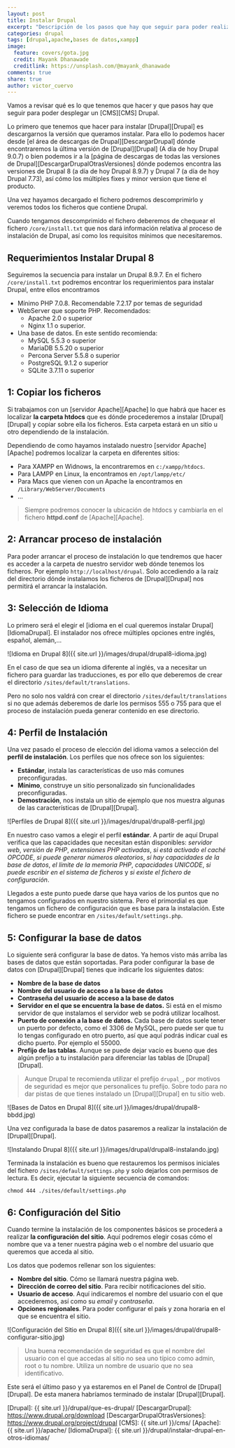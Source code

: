 ```yaml
---
layout: post
title: Instalar Drupal
excerpt: "Descripción de los pasos que hay que seguir para poder realizar para poder instalar Drupal (idioma, configuración de base de datos, creación de usuarios,...)"
categories: drupal
tags: [drupal,apache,bases de datos,xampp]
image:
  feature: covers/gota.jpg
  credit: Mayank Dhanawade
  creditlink: https://unsplash.com/@mayank_dhanawade
comments: true
share: true
author: victor_cuervo
---
```


Vamos a revisar qué es lo que tenemos que hacer y que pasos hay que seguir para poder desplegar un [CMS][CMS] Drupal.

Lo primero que tenemos que hacer para instalar [Drupal][Drupal] es descargarnos la versión que queramos instalar. Para ello lo podemos hacer desde [el área de descargas de Drupal][DescargarDrupal] dónde encontraremos la última versión de [Drupal][Drupal] (A día de hoy Drupal 9.0.7) o bien podemos ir a la [página de descargas de todas las versiones de Drupal][DescargarDrupalOtrasVersiones] dónde podemos encontra las versiones de Drupal 8 (a día de hoy Drupal 8.9.7) y Drupal 7 (a día de hoy Drupal 7.73), así cómo los múltiples fixes y minor version que tiene el producto.

Una vez hayamos decargado el fichero podremos descomprimirlo y veremos todos los ficheros que contiene Drupal.

Cuando tengamos descomprimido el fichero deberemos de chequear el fichero `/core/install.txt` que nos dará información relativa al proceso de instalación de Drupal, así como los requisitos mínimos que necesitaremos.

## Requerimientos Instalar Drupal 8
Seguiremos la secuencia para instalar un Drupal 8.9.7. En el fichero `/core/install.txt` podremos encontrar los requerimientos para instalar Drupal, entre ellos encontramos

* Mínimo PHP 7.0.8. Recomendable 7.2.17 por temas de seguridad
* WebServer que soporte PHP. Recomendados:
  * Apache 2.0 o superior
  * Nginx 1.1 o superior.
* Una base de datos. En este sentido recomienda:
  * MySQL 5.5.3 o superior
  * MariaDB 5.5.20 o superior
  * Percona Server 5.5.8 o superior
  * PostgreSQL 9.1.2 o superior
  * SQLite 3.7.11 o superior

## 1: Copiar los ficheros
Si trabajamos con un [servidor Apache][Apache] lo que habrá que hacer es localizar **la carpeta htdocs** que es dónde procederemos a instalar [Drupal][Drupal] y copiar sobre ella los ficheros. Esta carpeta estará en un sitio u otro dependiendo de la instalación.

Dependiendo de como hayamos instalado nuestro [servidor Apache][Apache] podremos localizar la carpeta en diferentes sitios:

* Para XAMPP en Widnows, la encontraremos en `c:/xampp/htdocs`.
* Para LAMPP en Linux, la encontramos en `/opt/lampp/etc/`
* Para Macs que vienen con un Apache la encontramos en `/Library/WebServer/Documents`
* ...

> Siempre podremos conocer la ubicación de htdocs y cambiarla en el fichero **httpd.conf** de [Apache][Apache].

## 2: Arrancar proceso de instalación
Para poder arrancar el proceso de instalación lo que tendremos que hacer es acceder a la carpeta de nuestro servidor web dónde tenemos los ficheros. Por ejemplo `http://localhost/drupal`. Solo accediendo a la raíz del directorio dónde instalamos los ficheros de [Drupal][Drupal] nos permitirá el arrancar la instalación.

## 3: Selección de Idioma
Lo primero será el elegir el [idioma en el cual queremos instalar Drupal][IdiomaDrupal]. El instalador nos ofrece múltiples opciones entre inglés, español, alemán,...

![Idioma en Drupal 8]({{ site.url }}/images/drupal/drupal8-idioma.jpg)

En el caso de que sea un idioma diferente al inglés, va a necesitar un fichero para guardar las traducciones, es por ello que deberemos de crear el directorio `/sites/default/translations`. 

Pero no solo nos valdrá con crear el directorio `/sites/default/translations` si no que además deberemos de darle los permisos 555 o 755 para que el proceso de instalación pueda generar contenido en ese directorio.

## 4: Perfil de Instalación

Una vez pasado el proceso de elección del idioma vamos a selección del **perfil de instalación**. Los perfiles que nos ofrece son los siguientes:

* **Estándar**, instala las características de uso más comunes preconfiguradas.
* **Mínimo**, construye un sitio personalizado sin funcionalidades preconfiguradas.
* **Demostración**, nos instala un sitio de ejemplo que nos muestra algunas de las características de [Drupal][Drupal].

![Perfiles de Drupal 8]({{ site.url }}/images/drupal/drupal8-perfil.jpg)

En nuestro caso vamos a elegir el perfil **estándar**. A partir de aquí Drupal verifica que las capacidades que necesitan están disponibles: *servidor web*, *versión de PHP*, *extensiones PHP activadas*, *si está activado el caché OPCODE*, *si puede generar números aleatorios*, *si hay capacidades de la base de datos*, *el límite de la memoria PHP*, *capacidades UNICODE*, *si puede escribir en el sistema de ficheros* y *si existe el fichero de configuración*.

Llegados a este punto puede darse que haya varios de los puntos que no tengamos configurados en nuestro sistema. Pero el primordial es que tengamos un fichero de configuración que es base para la instalación. Este fichero se puede encontrar en `/sites/default/settings.php`.

## 5: Configurar la base de datos
Lo siguiente será configurar la base de datos. Ya hemos visto más arriba las bases de datos que están soportadas. Para poder configurar la base de datos con [Drupal][Drupal] tienes que indicarle los siguientes datos:
* **Nombre de la base de datos**
* **Nombre del usuario de acceso a la base de datos**
* **Contraseña del usuario de acceso a la base de datos**
* **Servidor en el que se encuentra la base de datos.** Si está en el mismo servidor de que instalamos el servidor web se podrá utilizar localhost.
* **Puerto de conexión a la base de datos.** Cada base de datos suele tener un puerto por defecto, como el 3306 de MySQL, pero puede ser que tu lo tengas configurado en otro puerto, así que aquí podrás indicar cual es dicho puerto. Por ejemplo el 55000.
* **Prefijo de las tablas**. Aunque se puede dejar vacío es bueno que des algún prefijo a tu instalación para diferenciar las tablas de [Drupal][Drupal].

> Aunque Drupal te recomienda utilizar el prefijo `drupal_`, por motivos de seguridad es mejor que personalices tu prefijo. Sobre todo para no dar pistas de que tienes instalado un [Drupal][Drupal] en tu sitio web.

![Bases de Datos en Drupal 8]({{ site.url }}/images/drupal/drupal8-bbdd.jpg)

Una vez configurada la base de datos pasaremos a realizar la instalación de [Drupal][Drupal].

![Instalando Drupal 8]({{ site.url }}/images/drupal/drupal8-instalando.jpg)

Terminada la instalación es bueno que restauremos los permisos iniciales del fichero `/sites/default/settings.php` y solo dejarlos con permisos de lectura. Es decir, ejecutar la siguiente secuencia de comandos:

~~~
chmod 444 ./sites/default/settings.php
~~~

## 6: Configuración del Sitio
Cuando termine la instalación de los componentes básicos se procederá a realizar **la configuración del sitio**. Aquí podremos elegir cosas cómo el nombre que va a tener nuestra página web o el nombre del usuario que queremos que acceda al sitio.

Los datos que podemos rellenar son los siguientes:

* **Nombre del sitio**. Cómo se llamará nuestra página web.
* **Dirección de correo del sitio**. Para recibir notificaciones del sitio.
* **Usuario de acceso**. Aquí indicaremos el nombre del usuario con el que accederemos, así como su *email* y *contraseña*.
* **Opciones regionales**. Para poder configurar el país y zona horaria en el que se encuentra el sitio.

![Configuración del Sitio en Drupal 8]({{ site.url }}/images/drupal/drupal8-configurar-sitio.jpg)

> Una buena recomendación de seguridad es que el nombre del usuario con el que accedas al sitio no sea uno típico como admin, root o tu nombre. Utiliza un nombre de usuario que no sea identificativo.

Este será el último paso y ya estaremos en el Panel de Control de [Drupal][Drupal]. De esta manera habríamos terminado de instalar [Drupal][Drupal].

[Drupal]: {{ site.url }}/drupal/que-es-drupal/
[DescargarDrupal]: https://www.drupal.org/download
[DescargarDrupalOtrasVersiones]: https://www.drupal.org/project/drupal
[CMS]: {{ site.url }}/cms/
[Apache]:  {{ site.url }}/apache/
[IdiomaDrupal]: {{ site.url }}/drupal/instalar-drupal-en-otros-idiomas/
